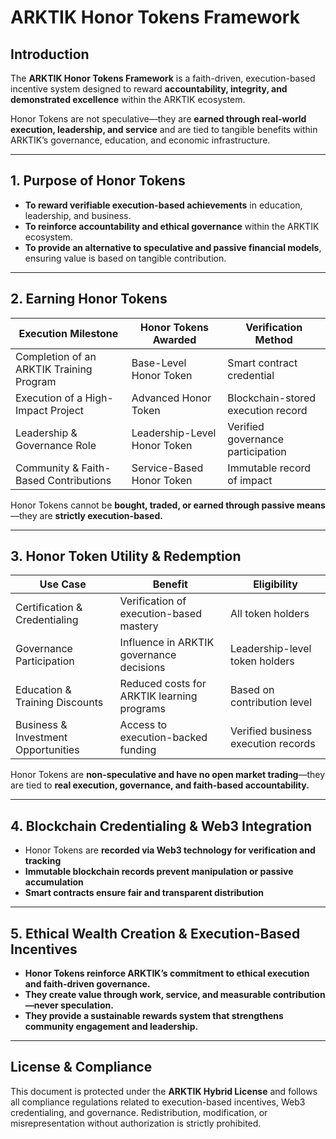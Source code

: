 # ARKTIK Honor Tokens Framework  

## **Introduction**  
The **ARKTIK Honor Tokens Framework** is a faith-driven, execution-based incentive system designed to reward **accountability, integrity, and demonstrated excellence** within the ARKTIK ecosystem.  

Honor Tokens are not speculative—they are **earned through real-world execution, leadership, and service** and are tied to tangible benefits within ARKTIK’s governance, education, and economic infrastructure.  

---  

## **1. Purpose of Honor Tokens**  

- **To reward verifiable execution-based achievements** in education, leadership, and business.  
- **To reinforce accountability and ethical governance** within the ARKTIK ecosystem.  
- **To provide an alternative to speculative and passive financial models**, ensuring value is based on tangible contribution.  

---  

## **2. Earning Honor Tokens**  

| **Execution Milestone** | **Honor Tokens Awarded** | **Verification Method** |
|-------------------------|-------------------------|------------------------|
| Completion of an ARKTIK Training Program | Base-Level Honor Token | Smart contract credential |
| Execution of a High-Impact Project | Advanced Honor Token | Blockchain-stored execution record |
| Leadership & Governance Role | Leadership-Level Honor Token | Verified governance participation |
| Community & Faith-Based Contributions | Service-Based Honor Token | Immutable record of impact |  

Honor Tokens cannot be **bought, traded, or earned through passive means**—they are **strictly execution-based.**  

---  

## **3. Honor Token Utility & Redemption**  

| **Use Case** | **Benefit** | **Eligibility** |
|-------------|----------|----------------|
| Certification & Credentialing | Verification of execution-based mastery | All token holders |
| Governance Participation | Influence in ARKTIK governance decisions | Leadership-level token holders |
| Education & Training Discounts | Reduced costs for ARKTIK learning programs | Based on contribution level |
| Business & Investment Opportunities | Access to execution-backed funding | Verified business execution records |  

Honor Tokens are **non-speculative and have no open market trading**—they are tied to **real execution, governance, and faith-based accountability.**  

---  

## **4. Blockchain Credentialing & Web3 Integration**  

- Honor Tokens are **recorded via Web3 technology for verification and tracking**  
- **Immutable blockchain records prevent manipulation or passive accumulation**  
- **Smart contracts ensure fair and transparent distribution**  

---  

## **5. Ethical Wealth Creation & Execution-Based Incentives**  

- **Honor Tokens reinforce ARKTIK’s commitment to ethical execution and faith-driven governance.**  
- **They create value through work, service, and measurable contribution—never speculation.**  
- **They provide a sustainable rewards system that strengthens community engagement and leadership.**  

---  

## **License & Compliance**  

This document is protected under the **ARKTIK Hybrid License** and follows all compliance regulations related to execution-based incentives, Web3 credentialing, and governance. Redistribution, modification, or misrepresentation without authorization is strictly prohibited.  
